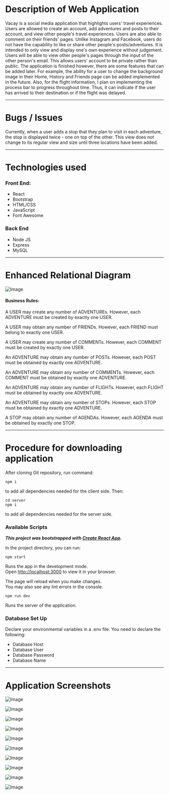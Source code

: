 # Description of Web Application

Vacay is a social media application that highlights users' travel experiences. Users are allowed to create an account, add adventures and posts to their account, and view other people's travel experiences. Users are also able to comment on their friends' pages. Unlike Instagram and Facebook, users do not have the capability to like or share other people's posts/adventures. It is intended to only view and display one's own experience without judgement. Users will be able to view other people's pages through the input of the other person's email. This allows users' account to be private rather than public. The application is finished however, there are some features that can be added later. For example, the ability for a user to change the background image in their Home, History and Friends page can be added implemented in the future. Also, for the flight information, I plan on implementing the process bar to progress throughout time. Thus, it can indicate if the user has arrived to their destination or if the flight was delayed.

---

# Bugs / Issues

Currently, when a user adds a stop that they plan to visit in each adventure, the stop is displayed twice - one on top of the other. This view does not change to its regular view and size until three locations have been added.

---

# Technologies used

### Front End:

- React
- Bootstrap
- HTML/CSS
- JavaScript
- Font Awesome

### Back End

- Node JS
- Express
- MySQL

---

# Enhanced Relational Diagram

![Image](./src/Images/ERD.png)

#### Business Rules:

A USER may create any number of ADVENTUREs. However, each ADVENTURE must be created by exactly one USER.

A USER may obtain any number of FRIENDs. However, each FRIEND must belong to exactly one USER.

A USER may create any number of COMMENTs. However, each COMMENT must be created by exactly one USER.

An ADVENTURE may obtain any number of POSTs. However, each POST must be obtained by exactly one ADVENTURE.

An ADVENTURE may obtain any number of COMMENTs. However, each COMMENT must be obtained by exactly one ADVENTURE.

An ADVENTURE may obtain any number of FLIGHTs. However, each FLIGHT must be obtained by exactly one ADVENTURE.

An ADVENTURE may obtain any number of STOPs. However, each STOP must be obtained by exactly one ADVENTURE.

A STOP may obtain any number of AGENDAs. However, each AGENDA must be obtained by exactly one STOP.

---

# Procedure for downloading application

After cloning Git repository, run command:

`npm i`

to add all dependencies needed for the client side. Then:

```
cd server
npm i
```

to add all dependencies needed for the server side.

### Available Scripts

**_This project was bootstrapped with [Create React App](https://github.com/facebook/create-react-app)._**

In the project directory, you can run:

`npm start`

Runs the app in the development mode.\
Open [http://localhost:3000](http://localhost:3000) to view it in your browser.

The page will reload when you make changes.\
You may also see any lint errors in the console.

`npm run dev`

Runs the server of the application.

### Database Set Up

Declare your environmental variables in a .env file.
You need to declare the following:

- Database Host
- Database User
- Database Password
- Database Name

---

# Application Screenshots

![Image](./src/Images/Home.png)

![Image](./src/Images/Register.png)

![Image](./src/Images/Login.png)

![Image](./src/Images/MainPage.png)

![Image](./src/Images/PostCards.png)

![Image](./src/Images/Friends.png)

![Image](./src/Images/Adventures.png)

![Image](./src/Images/Create.png)

![Image](./src/Images/History.png)

![Image](./src/Images/Edit.png)
